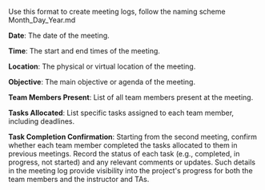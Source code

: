 Use this format to create meeting logs, follow the naming scheme Month_Day_Year.md

**Date**: The date of the meeting.

**Time**: The start and end times of the meeting.

**Location**: The physical or virtual location of the meeting.

**Objective**: The main objective or agenda of the meeting.

**Team Members Present**: List of all team members present at the meeting.

**Tasks Allocated**: List specific tasks assigned to each team member, including deadlines.

**Task Completion Confirmation**: Starting from the second meeting, confirm whether each team member completed the tasks allocated to them in previous meetings. Record the status of each task (e.g., completed, in progress, not started) and any relevant comments or updates. Such details in the meeting log provide visibility into the project's progress for both the team members and the instructor and TAs.
